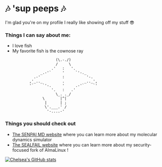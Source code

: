# 🎶 'sup peeps 🎶
I'm glad you're on my profile I really like showing off my stuff 😎

### Things I can say about me:
- I love fish
- My favorite fish is the cownose ray

```
                       (\.-./)
                       /     \
                     .'   :   '.
                _.-'`     '     `'-._
             .-'          :          '-.
           ,'_.._         .         _.._',
           '`    `'-.     '     .-'`    `'
                     '.   :   .'
                       \_. ._/
                 \       |^|
                  |      | ;
                  \'.___.' /
                   '-....-'  
```

### Things you should check out

- [The SENPAI MD website](https://senpaimd.org) where you can learn more about my molecular dynamics simulator
- [The SEALFAIL website](https://senpaimd.org) where you can learn more about my security-focused fork of AlmaLinux !

[![Chelsea's GitHub stats](https://github-readme-stats.vercel.app/api?username=Chelsea486MHz&show_icons=true&theme=radical)](https://github.com/anuraghazra/github-readme-stats)
